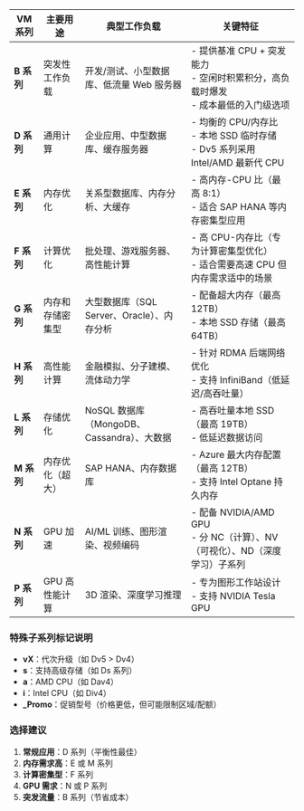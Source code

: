 | VM 系列 | 主要用途 | 典型工作负载 | 关键特征 |
|---------|---------|-------------|---------|
| **B 系列** | 突发性工作负载 | 开发/测试、小型数据库、低流量 Web 服务器 | - 提供基准 CPU + 突发能力<br>- 空闲时积累积分，高负载时爆发<br>- 成本最低的入门级选项 |
| **D 系列** | 通用计算 | 企业应用、中型数据库、缓存服务器 | - 均衡的 CPU/内存比<br>- 本地 SSD 临时存储<br>- Dv5 系列采用 Intel/AMD 最新代 CPU |
| **E 系列** | 内存优化 | 关系型数据库、内存分析、大缓存 | - 高内存-CPU 比（最高 8:1）<br>- 适合 SAP HANA 等内存密集型应用 |
| **F 系列** | 计算优化 | 批处理、游戏服务器、高性能计算 | - 高 CPU-内存比（专为计算密集型优化）<br>- 适合需要高速 CPU 但内存需求适中的场景 |
| **G 系列** | 内存和存储密集型 | 大型数据库（SQL Server、Oracle）、内存分析 | - 配备超大内存（最高 12TB）<br>- 本地 SSD 存储（最高 64TB） |
| **H 系列** | 高性能计算 | 金融模拟、分子建模、流体动力学 | - 针对 RDMA 后端网络优化<br>- 支持 InfiniBand（低延迟/高吞吐量） |
| **L 系列** | 存储优化 | NoSQL 数据库（MongoDB、Cassandra）、大数据 | - 高吞吐量本地 SSD（最高 19TB）<br>- 低延迟数据访问 |
| **M 系列** | 内存优化（超大） | SAP HANA、内存数据库 | - Azure 最大内存配置（最高 12TB）<br>- 支持 Intel Optane 持久内存 |
| **N 系列** | GPU 加速 | AI/ML 训练、图形渲染、视频编码 | - 配备 NVIDIA/AMD GPU<br>- 分 NC（计算）、NV（可视化）、ND（深度学习）子系列 |
| **P 系列** | GPU 高性能计算 | 3D 渲染、深度学习推理 | - 专为图形工作站设计<br>- 支持 NVIDIA Tesla GPU |

### 特殊子系列标记说明
- **vX**：代次升级（如 Dv5 > Dv4）
- **s**：支持高级存储（如 Ds 系列）
- **a**：AMD CPU（如 Dav4）
- **i**：Intel CPU（如 Div4）
- **_Promo**：促销型号（价格更低，但可能限制区域/配额）

### 选择建议
1. **常规应用**：D 系列（平衡性最佳）
2. **内存需求高**：E 或 M 系列
3. **计算密集型**：F 系列
4. **GPU 需求**：N 或 P 系列
5. **突发流量**：B 系列（节省成本）